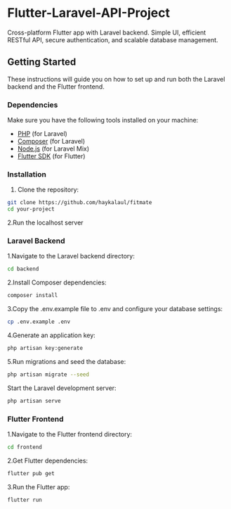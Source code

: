 # Flutter-Laravel-API-Project
 Cross-platform Flutter app with Laravel backend. Simple UI, efficient RESTful API, secure authentication, and scalable database management.
 
## Getting Started

These instructions will guide you on how to set up and run both the Laravel backend and the Flutter frontend.

### Dependencies

Make sure you have the following tools installed on your machine:

- [PHP](https://www.php.net/) (for Laravel)
- [Composer](https://getcomposer.org/) (for Laravel)
- [Node.js](https://nodejs.org/) (for Laravel Mix)
- [Flutter SDK](https://flutter.dev/docs/get-started/install) (for Flutter)

### Installation

1. Clone the repository:

```bash
git clone https://github.com/haykalaul/fitmate
cd your-project
```
2.Run the localhost server

### Laravel Backend
1.Navigate to the Laravel backend directory:
```bash
cd backend
```
2.Install Composer dependencies:
```bash
composer install
```
3.Copy the .env.example file to .env and configure your database settings:
```bash
cp .env.example .env
```
4.Generate an application key:
```bash
php artisan key:generate
```
5.Run migrations and seed the database:
```bash
php artisan migrate --seed
```
Start the Laravel development server:
```bash
php artisan serve
```
### Flutter Frontend
1.Navigate to the Flutter frontend directory:
```bash
cd frontend
```
2.Get Flutter dependencies:
```bash
flutter pub get
```
3.Run the Flutter app:
```bash
flutter run
```
